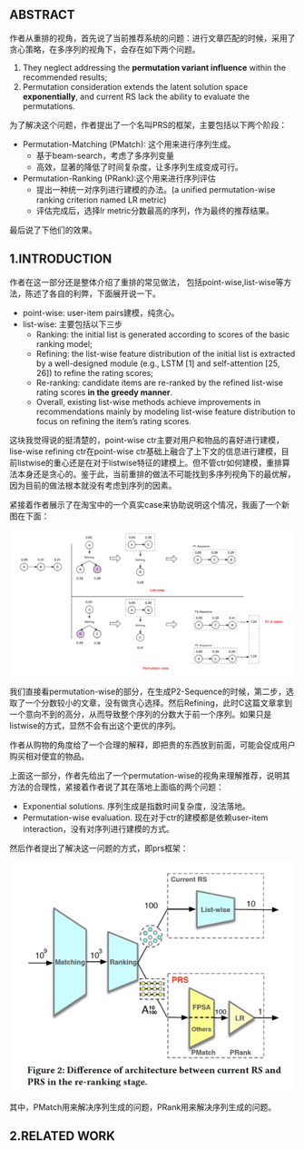 ## ABSTRACT

作者从重排的视角，首先说了当前推荐系统的问题：进行文章匹配的时候，采用了贪心策略，在多序列的视角下，会存在如下两个问题。

1. They neglect addressing the **permutation variant influence** within the recommended results;
2. Permutation consideration extends the latent solution space **exponentially**, and
current RS lack the ability to evaluate the permutations.

为了解决这个问题，作者提出了一个名叫PRS的框架，主要包括以下两个阶段：
- Permutation-Matching (PMatch): 这个用来进行序列生成。
    - 基于beam-search，考虑了多序列变量
    - 高效，显著的降低了时间复杂度，让多序列生成变成可行。
- Permutation-Ranking (PRank):这个用来进行序列评估
    - 提出一种统一对序列进行建模的办法。(a unified permutation-wise ranking criterion named LR metric)
    - 评估完成后，选择lr metric分数最高的序列，作为最终的推荐结果。

最后说了下他们的效果。

## 1.INTRODUCTION

作者在这一部分还是整体介绍了重排的常见做法， 包括point-wise,list-wise等方法，陈述了各自的利弊，下面展开说一下。

- point-wise: user-item pairs建模，纯贪心。
- list-wise: 主要包括以下三步
    - Ranking: the initial list is generated according to scores of the basic ranking model;
    - Refining: the list-wise feature distribution of the initial list is extracted by a well-designed module (e.g., LSTM [1] and self-attention [25, 26]) to refine the rating scores;
    - Re-ranking: candidate items are re-ranked by the refined list-wise rating scores **in the greedy manner**.
    - Overall, existing list-wise methods achieve improvements in recommendations mainly by modeling list-wise
feature distribution to focus on refining the item’s rating scores.
     
这块我觉得说的挺清楚的，point-wise ctr主要对用户和物品的喜好进行建模，lise-wise refining ctr在point-wise ctr基础上融合了上下文的信息进行建模，目前listwise的重心还是在对于listwise特征的建模上。但不管ctr如何建模，重排算法本身还是贪心的。鉴于此，当前重排的做法不可能找到多序列视角下的最优解，因为目前的做法根本就没有考虑到序列的因素。

紧接着作者展示了在淘宝中的一个真实case来协助说明这个情况，我画了一个新图在下面：

<img width="500"  src="img/permutation-wise-vs-list-wise.png"/>

我们直接看permutation-wise的部分，在生成P2-Sequence的时候，第二步，选取了一个分数较小的文章，没有做贪心选择。然后Refining，此时C这篇文章拿到一个意向不到的高分，从而导致整个序列的分数大于前一个序列。如果只是listwise的方式，显然不会有出这个更优的序列。

作者从购物的角度给了一个合理的解释，即把贵的东西放到前面，可能会促成用户购买相对便宜的物品。

上面这一部分，作者先给出了一个permutation-wise的视角来理解推荐，说明其方法的合理性，紧接着作者说了其在落地上面临的两个问题：
- Exponential solutions. 序列生成是指数时间复杂度，没法落地。
- Permutation-wise evaluation. 现在对于ctr的建模都是依赖user-item interaction，没有对序列进行建模的方式。

然后作者提出了解决这一问题的方式，即prs框架：

<img width="500"  src="img/prs.png"/>

其中，PMatch用来解决序列生成的问题，PRank用来解决序列生成的问题。

## 2.RELATED WORK